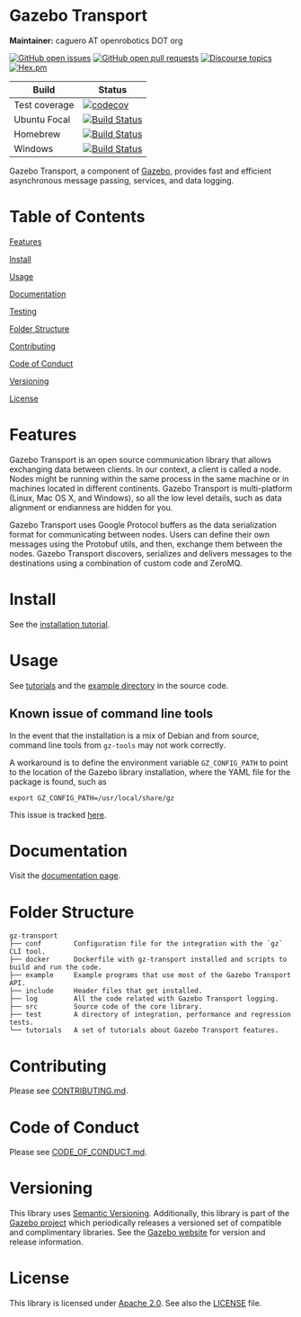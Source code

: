 # Gazebo Transport

**Maintainer:** caguero AT openrobotics DOT org

[![GitHub open issues](https://img.shields.io/github/issues-raw/gazebosim/gz-transport.svg)](https://github.com/gazebosim/gz-transport/issues)
[![GitHub open pull requests](https://img.shields.io/github/issues-pr-raw/gazebosim/gz-transport.svg)](https://github.com/gazebosim/gz-transport/pulls)
[![Discourse topics](https://img.shields.io/discourse/https/community.gazebosim.org/topics.svg)](https://community.gazebosim.org)
[![Hex.pm](https://img.shields.io/hexpm/l/plug.svg)](https://www.apache.org/licenses/LICENSE-2.0)


Build | Status
-- | --
Test coverage | [![codecov](https://codecov.io/gh/gazebosim/gz-transport/branch/main/graph/badge.svg)](https://codecov.io/gh/gazebosim/gz-transport/branch/main)
Ubuntu Focal | [![Build Status](https://build.osrfoundation.org/buildStatus/icon?job=ignition_transport-ci-main-focal-amd64)](https://build.osrfoundation.org/job/ignition_transport-ci-main-focal-amd64)
Homebrew      | [![Build Status](https://build.osrfoundation.org/buildStatus/icon?job=ignition_transport-ci-main-homebrew-amd64)](https://build.osrfoundation.org/job/ignition_transport-ci-main-homebrew-amd64)
Windows       | [![Build Status](https://build.osrfoundation.org/buildStatus/icon?job=ign_transport-ci-win)](https://build.osrfoundation.org/job/ign_transport-ci-win/)

Gazebo Transport, a component of [Gazebo](https://gazebosim.org), provides fast and efficient asynchronous message passing, services, and data logging.

# Table of Contents

[Features](#features)

[Install](#install)

[Usage](#usage)

[Documentation](#documentation)

[Testing](#testing)

[Folder Structure](#folder-structure)

[Contributing](#contributing)

[Code of Conduct](#code-of-conduct)

[Versioning](#versioning)

[License](#license)

# Features

Gazebo Transport is an open source communication library that allows
exchanging data between clients. In our context, a client is called a node.
Nodes might be running within the same process in the same machine or in
machines located in different continents. Gazebo Transport is multi-platform
(Linux, Mac OS X, and Windows), so all the low level details, such as data
alignment or endianness are hidden for you.

Gazebo Transport uses Google Protocol buffers as the data serialization format
for communicating between nodes. Users can define their own messages using the
Protobuf utils, and then, exchange them between the nodes. Gazebo Transport
discovers, serializes and delivers messages to the destinations using a
combination of custom code and ZeroMQ.

# Install

See the [installation tutorial](https://gazebosim.org/api/transport/11.0/installation.html).

# Usage

See [tutorials](https://gazebosim.org/api/transport/11.0/tutorials.html)
and the [example directory](https://github.com/gazebosim/gz-transport/blob/main/example/)
in the source code.

## Known issue of command line tools

In the event that the installation is a mix of Debian and from source, command
line tools from `gz-tools` may not work correctly.

A workaround is to define the environment variable
`GZ_CONFIG_PATH` to point to the location of the Gazebo library installation,
where the YAML file for the package is found, such as
```
export GZ_CONFIG_PATH=/usr/local/share/gz
```

This issue is tracked [here](https://github.com/gazebosim/gz-tools/issues/61).

# Documentation

Visit the [documentation page](https://gazebosim.org/api/transport/11.0/index.html).

# Folder Structure

```
gz-transport
├── conf        Configuration file for the integration with the `gz` CLI tool.
├── docker      Dockerfile with gz-transport installed and scripts to build and run the code.
├── example     Example programs that use most of the Gazebo Transport API.
├── include     Header files that get installed.
├── log         All the code related with Gazebo Transport logging.
├── src         Source code of the core library.
├── test        A directory of integration, performance and regression tests.
└── tutorials   A set of tutorials about Gazebo Transport features.
```

# Contributing

Please see
[CONTRIBUTING.md](https://github.com/gazebosim/gz-sim/blob/main/CONTRIBUTING.md).

# Code of Conduct

Please see
[CODE_OF_CONDUCT.md](https://github.com/gazebosim/gz-sim/blob/main/CODE_OF_CONDUCT.md).

# Versioning

This library uses [Semantic Versioning](https://semver.org/). Additionally,
this library is part of the [Gazebo project](https://gazebosim.org)
which periodically releases a versioned set of compatible and complimentary
libraries. See the [Gazebo website](https://gazebosim.org) for
version and release information.

# License

This library is licensed under [Apache 2.0](https://www.apache.org/licenses/LICENSE-2.0).
See also the [LICENSE](https://github.com/gazebosim/gz-transport/raw/main/LICENSE)
file.
